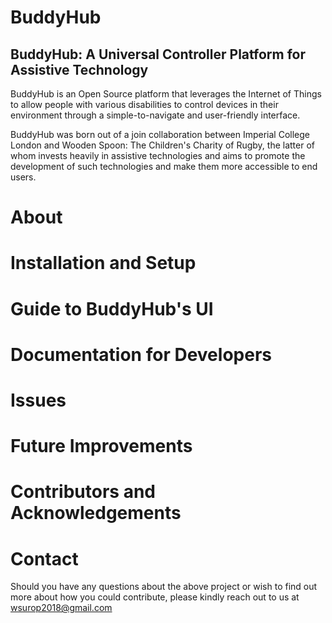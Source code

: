 # BuddyHub
## BuddyHub: A Universal Controller Platform for Assistive Technology
BuddyHub is an Open Source platform that leverages the Internet of Things to allow people with various disabilities to control devices in their environment through a simple-to-navigate and user-friendly interface.

BuddyHub was born out of a join collaboration between Imperial College London and Wooden Spoon: The Children's Charity of Rugby, the latter of whom invests heavily in assistive technologies and aims to promote the development of such technologies and make them more accessible to end users.

# About

# Installation and Setup

# Guide to BuddyHub's UI

# Documentation for Developers

# Issues

# Future Improvements

# Contributors and Acknowledgements

# Contact
Should you have any questions about the above project or wish to find out more about how you could contribute, please kindly reach out to us at wsurop2018@gmail.com

